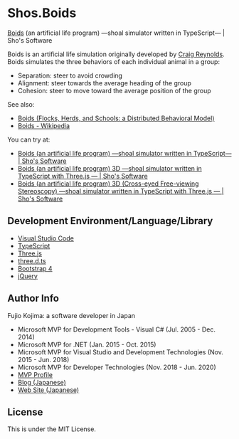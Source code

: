 # Shos.Boids
[Boids](https://en.wikipedia.org/wiki/Boids) (an artificial life program) —shoal simulator written in TypeScript— | Sho's Software

Boids is an artificial life simulation originally developed by [Craig Reynolds](http://www.red3d.com/cwr/).
Boids simulates the three behaviors of each individual animal in a group:
* Separation: steer to avoid crowding
* Alignment: steer towards the average heading of the group
* Cohesion: steer to move toward the average position of the group

See also:
* [Boids (Flocks, Herds, and Schools: a Distributed Behavioral Model)](http://www.red3d.com/cwr/boids/)
* [Boids - Wikipedia](https://en.wikipedia.org/wiki/Boids)

You can try at:
* [Boids (an artificial life program) —shoal simulator written in TypeScript— | Sho's Software](https://www.shos.info/doc/boids.html)
* [Boids (an artificial life program) 3D —shoal simulator written in TypeScript with Three.js — | Sho's Software](https://www.shos.info/doc/boids3d.html)
* [Boids (an artificial life program) 3D (Cross-eyed Free-viewing Stereoscopy) —shoal simulator written in TypeScript with Three.js — | Sho's Software](https://www.shos.info/doc/boids3ds.html)

## Development Environment/Language/Library

* [Visual Studio Code](https://code.visualstudio.com)
* [TypeScript](https://www.typescriptlang.org)
* [Three.js](https://threejs.org)
* [three.d.ts](http://definitelytyped.org)
* [Bootstrap 4](https://getbootstrap.com)
* [jQuery](https://jquery.com)


## Author Info

Fujio Kojima: a software developer in Japan
* Microsoft MVP for Development Tools - Visual C# (Jul. 2005 - Dec. 2014)
* Microsoft MVP for .NET (Jan. 2015 - Oct. 2015)
* Microsoft MVP for Visual Studio and Development Technologies (Nov. 2015 - Jun. 2018)
* Microsoft MVP for Developer Technologies (Nov. 2018 - Jun. 2020)
* [MVP Profile](https://mvp.microsoft.com/en-us/PublicProfile/21482 "MVP Profile")
* [Blog (Japanese)](http://wp.shos.info "Blog (Japanese)")
* [Web Site (Japanese)](http://www.shos.info "Web Site (Japanese)")

## License

This is under the MIT License.
